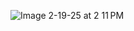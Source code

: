 ![Image 2-19-25 at 2 11 PM](https://github.com/user-attachments/assets/f5f007f7-2550-4edd-be5b-3718a934ce25)

